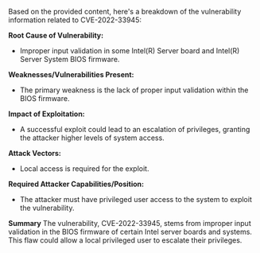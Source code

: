 Based on the provided content, here's a breakdown of the vulnerability information related to CVE-2022-33945:

**Root Cause of Vulnerability:**
*   Improper input validation in some Intel(R) Server board and Intel(R) Server System BIOS firmware.

**Weaknesses/Vulnerabilities Present:**
*   The primary weakness is the lack of proper input validation within the BIOS firmware.

**Impact of Exploitation:**
*   A successful exploit could lead to an escalation of privileges, granting the attacker higher levels of system access.

**Attack Vectors:**
*   Local access is required for the exploit.

**Required Attacker Capabilities/Position:**
*   The attacker must have privileged user access to the system to exploit the vulnerability.

**Summary**
The vulnerability, CVE-2022-33945, stems from improper input validation in the BIOS firmware of certain Intel server boards and systems. This flaw could allow a local privileged user to escalate their privileges.